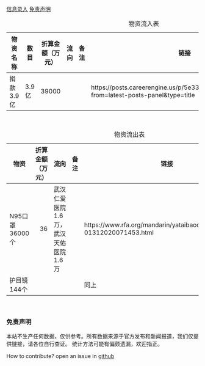
[信息录入](/CONTRIBUTE)
[免责声明](#免责声明)


<table id="">
    <caption>物资流入表</caption>
    <thead>
        <tr>
            <th>物资名称</th>
            <th>数目</th>
            <th>折算金额（万元）</th>
            <th>流向</th>
            <th>备注</th>
            <th>链接</th>
        </tr>
    </thead>
    <tbody>
        <tr>
            <td align="left">捐款3.9亿</td>
            <td align="left">3.9亿</td>
            <td align="right">39000</td>
            <td align="left"></td>
            <td align="left"></td>
            <td align="left">https://posts.careerengine.us/p/5e3329b80b20de7b7d61731f?from=latest-posts-panel&amp;type=title</td>
        </tr>
    </tbody>
</table>
<br>
<table id="">
    <caption>物资流出表</caption>
    <thead>
        <tr>
            <th>物资</th>
            <th>折算金额（万元）</th>
            <th>流向</th>
            <th>备注</th>
            <th>链接</th>
        </tr>
    </thead>
    <tbody>
        <tr>
            <td align="left">N95口罩36000个</td>
            <td align="right">36</td>
            <td align="left">武汉仁爱医院1.6万，武汉天佑医院1.6万</td>
            <td align="left"></td>
            <td align="left">https://www.rfa.org/mandarin/yataibaodao/huanjing/ql2-01312020071453.html</td>
        </tr>
        <tr>
            <td align="left">护目镜144个</td>
            <td align="left"></td>
            <td align="left"></td>
            <td align="left"></td>
            <td align="left">同上</td>
        </tr>
    </tbody>
</table>
<br>

<div id="免责声明"> <h3> 免责声明 </h3> </div>


本站不生产任何数据，仅供参考。所有数据来源于官方发布和新闻报道，我们仅提供链接，请各位自行查证。
统计方法可能有偏颇遗漏，欢迎指正。




How to contribute? open an issue in [github](https://github.com/WeileiZeng/red-cross)

